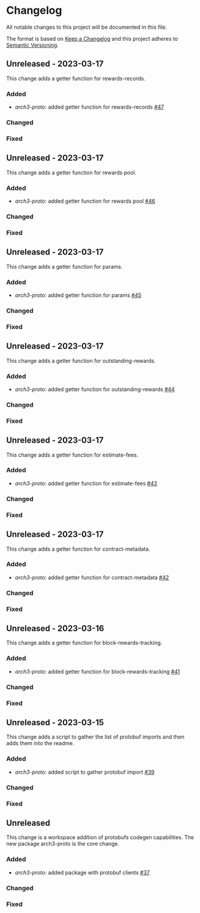 
# Changelog
All notable changes to this project will be documented in this file.
 
The format is based on [Keep a Changelog](http://keepachangelog.com/)
and this project adheres to [Semantic Versioning](http://semver.org/).


## Unreleased - 2023-03-17
 
This change adds a getter function for rewards-records.
 
### Added
- *arch3-proto*: added getter function for rewards-records [#47](https://github.com/archway-network/arch3.js)
 
### Changed
 
### Fixed


## Unreleased - 2023-03-17
 
This change adds a getter function for rewards pool.
 
### Added
- *arch3-proto*: added getter function for rewards pool [#46](https://github.com/archway-network/arch3.js)
 
### Changed
 
### Fixed


## Unreleased - 2023-03-17
 
This change adds a getter function for params.
 
### Added
- *arch3-proto*: added getter function for params [#45](https://github.com/archway-network/arch3.js)
 
### Changed
 
### Fixed


## Unreleased - 2023-03-17
 
This change adds a getter function for outstanding-rewards.
 
### Added
- *arch3-proto*: added getter function for outstanding-rewards [#44](https://github.com/archway-network/arch3.js)
 
### Changed
 
### Fixed


## Unreleased - 2023-03-17
 
This change adds a getter function for estimate-fees.
 
### Added
- *arch3-proto*: added getter function for estimate-fees [#43](https://github.com/archway-network/arch3.js)
 
### Changed
 
### Fixed


## Unreleased - 2023-03-17
 
This change adds a getter function for contract-metadata.
 
### Added
- *arch3-proto*: added getter function for contract-metadata [#42](https://github.com/archway-network/arch3.js)
 
### Changed
 
### Fixed


## Unreleased - 2023-03-16
 
This change adds a getter function for block-rewards-tracking.
 
### Added
- *arch3-proto*: added getter function for block-rewards-tracking [#41](https://github.com/archway-network/arch3.js)
 
### Changed
 
### Fixed


## Unreleased - 2023-03-15
 
This change adds a script to gather the list of protobuf imports and then adds them into the readme.
 
### Added
- *arch3-proto*: added script to gather protobuf import [#39](https://github.com/archway-network/arch3.js)
 
### Changed
 
### Fixed


## Unreleased
 
This change is a workspace addition of protobufs codegen capabilities. The new package arch3-proto is the core change.
 
### Added

- *arch3-proto*: added package with protobuf clients [#37](https://github.com/archway-network/arch3.js/pull/37)
 
### Changed
 
### Fixed
 
